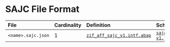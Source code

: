 # SAJC File Format

File | Cardinality | Definition | Schema | Example
:--- | :--- | :--- | :--- | :---
`<name>.sajc.json` | 1 | [`zif_aff_sajc_v1.intf.abap`](./type/zif_aff_sajc_v1.intf.abap) | [`sajc-v1.json`](./sajc-v1.json) | [`z_aff_example_sajc.sajc.json`](./examples/z_aff_example_sajc.sajc.json) 

